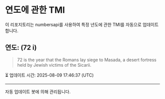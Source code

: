 
# 연도에 관한 TMI

이 리포지토리는 numbersapi를 사용하여 특정 년도에 관한 TMI를 자동으로 업데이트합니다.

## 연도: (72 i)
> 72 is the year that the Romans lay siege to Masada, a desert fortress held by Jewish victims of the Sicarii.

⏳ 업데이트 시간: 2025-08-09 17:46:37 (UTC)

---
자동 업데이트 봇에 의해 관리됩니다.
